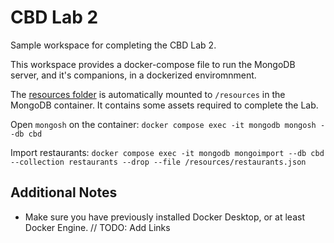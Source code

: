 # CBD Lab 2

Sample workspace for completing the CBD Lab 2.

This workspace provides a docker-compose file to run the MongoDB server, and it's companions, in a dockerized enviromnment.

The [resources folder](resources) is automatically mounted to `/resources` in the MongoDB container.
It contains some assets required to complete the Lab.

Open `mongosh` on the container:
`docker compose exec -it mongodb mongosh --db cbd`

Import restaurants: 
`docker compose exec -it mongodb mongoimport --db cbd --collection restaurants --drop --file /resources/restaurants.json`


## Additional Notes

* Make sure you have previously installed Docker Desktop, or at least Docker Engine.
// TODO: Add Links
